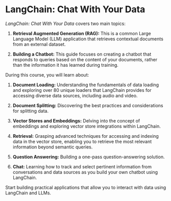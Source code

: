 # LangChain: Chat With Your Data

*LangChain: Chat With Your Data* covers two main topics:

1. **Retrieval Augmented Generation (RAG):** This is a common Large Language Model (LLM) application that retrieves contextual documents from an external dataset.

2. **Building a Chatbot:** This guide focuses on creating a chatbot that responds to queries based on the content of your documents, rather than the information it has learned during training.

During this course, you will learn about:

1. **Document Loading:** Understanding the fundamentals of data loading and exploring over 80 unique loaders that LangChain provides for accessing diverse data sources, including audio and video.

2. **Document Splitting:** Discovering the best practices and considerations for splitting data.

3. **Vector Stores and Embeddings:** Delving into the concept of embeddings and exploring vector store integrations within LangChain.

4. **Retrieval:** Grasping advanced techniques for accessing and indexing data in the vector store, enabling you to retrieve the most relevant information beyond semantic queries.

5. **Question Answering:** Building a one-pass question-answering solution.

6. **Chat:** Learning how to track and select pertinent information from conversations and data sources as you build your own chatbot using LangChain.

Start building practical applications that allow you to interact with data using LangChain and LLMs.
